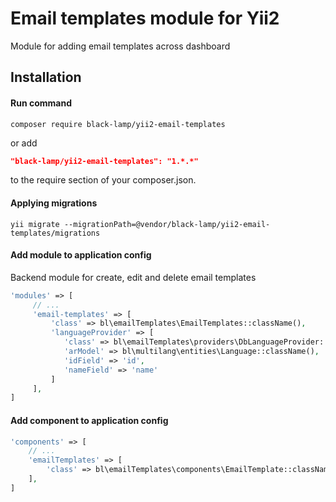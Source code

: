 Email templates module for Yii2
===============================
Module for adding email templates across dashboard

Installation
------------
#### Run command
```
composer require black-lamp/yii2-email-templates
```
or add
```json
"black-lamp/yii2-email-templates": "1.*.*"
```
to the require section of your composer.json.
#### Applying migrations
```
yii migrate --migrationPath=@vendor/black-lamp/yii2-email-templates/migrations
```
#### Add module to application config
Backend module for create, edit and delete email templates
```php
'modules' => [
     // ...
     'email-templates' => [
         'class' => bl\emailTemplates\EmailTemplates::className(),
         'languageProvider' => [
            'class' => bl\emailTemplates\providers\DbLanguageProvider::className(),
            'arModel' => bl\multilang\entities\Language::className(),
            'idField' => 'id',
            'nameField' => 'name'
         ]
     ],
]
```
#### Add component to application config
```php
'components' => [
    // ...
    'emailTemplates' => [
        'class' => bl\emailTemplates\components\EmailTemplate::className()
    ],
]
```
